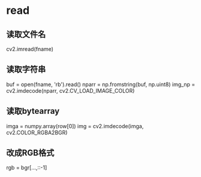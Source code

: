 # read 

## 读取文件名 
cv2.imread(fname) 
 
## 读取字符串
buf = open(fname, 'rb').read()
nparr = np.fromstring(buf, np.uint8)
img_np = cv2.imdecode(nparr, cv2.CV_LOAD_IMAGE_COLOR)
 
## 读取bytearray
imga = numpy.array(row[0])
img = cv2.imdecode(imga, cv2.COLOR_RGBA2BGR) 

## 改成RGB格式
rgb = bgr[...,::-1]